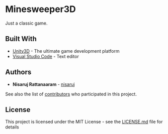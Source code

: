 # Minesweeper3D

Just a classic game.

## Built With

* [Unity3D](https://unity3d.com/) -  The ultimate game development platform
* [Visual Studio Code](https://code.visualstudio.com/) - Text editor

## Authors

* **Nisaruj Rattanaaram** - [nisaruj](https://github.com/nisaruj)

See also the list of [contributors](https://github.com/your/project/contributors) who participated in this project.

## License

This project is licensed under the MIT License - see the [LICENSE.md](LICENSE.md) file for details
